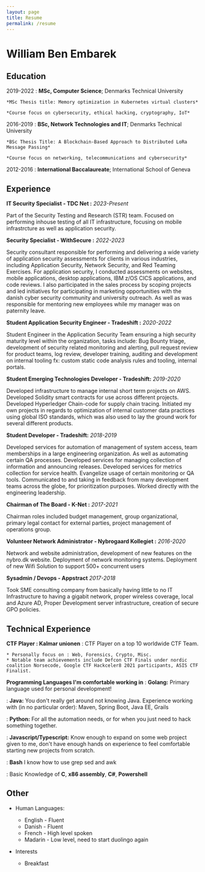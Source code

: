 ```yaml
---
layout: page
title: Resume
permalink: /resume
---
```


William Ben Embarek
============

Education
---------

2019-2022
:   **MSc, Computer Science**; Denmarks Technical University

    *MSc Thesis title: Memory optimization in Kubernetes virtual clusters*

    *Course focus on cybersecurity, ethical hacking, cryptography, IoT*

2016-2019
:   **BSc, Network Technologies and IT**; Denmarks Technical University

    *BSc Thesis Title: A Blockchain-Based Approach to Distributed LoRa Message Passing*
    
    *Course focus on networking, telecommunications and cybersecurity*

2012-2016
:   **International Baccalaureate**; International School of Geneva

Experience
----------

**IT Security Specialist - TDC Net :**
*2023-Present*

Part of the Security Testing and Research (STR) team. Focused on performing inhouse testing of all IT infrastructure, focusing on mobile infrastrcture as well as application security. 


**Security Specialist - WithSecure :**
*2022-2023*

Security consultant responsible for performing and delivering a wide variety of application security assessments for clients in various industries, including Application Security, Network Security, and Red Teaming Exercises. For application security, I conducted assessments on websites, mobile applications, desktop applications, IBM z/OS CICS applications, and code reviews. I also participated in the sales process by scoping projects and led initiatives for participating in marketing opportunities with the danish cyber security community and university outreach. As well as was responsible for mentoring new employees while my manager was on paternity leave.

**Student Application Security Engineer - Tradeshift :**
*2020-2022*

Student Engineer in the Application Security Team ensuring a high security maturity level within the organization, tasks include: Bug Bounty triage, development of security related monitoring and alerting, pull request review for product teams, log review, developer training, auditing and development on internal tooling fx: custom static code analysis rules and tooling, internal portals.


**Student Emerging Technologies Developer - Tradeshift:**
*2019-2020*

Developed infrastructure to manage internal short term projects on AWS.
Developed Solidity smart contracts for use across different projects.
Developed Hyperledger Chain-code for supply chain tracing.
Initiated my own projects in regards to optimization of internal customer data practices using global ISO standards, which was also used to lay the ground work for several different products.


**Student Developer - Tradeshift:**
*2018-2019*

Developed services for automation of management of system access,
team memberships in a large engineering organization. As well as automating certain QA processes.
Developed services for managing collection of information and announcing releases.
Developed services for metrics collection for service health.
Evangelize usage of certain monitoring or QA tools.
Communicated to and taking in feedback from many development teams across the globe, for
prioritization purposes.
Worked directly with the engineering leadership.

**Chairman of The Board - K-Net :**
*2017-2021*

Chairman roles included budget management, group organizational, primary legal contact for external parties, project management of operations group.

**Volunteer Network Administrator - Nybrogaard Kollegiet :**
*2016-2020*

Network and website administration, development of new features on the nybro.dk website. Deployment of network monitoring systems. Deployment of new Wifi Solution to support 500+ concurrent users

**Sysadmin / Devops - Appstract**
*2017-2018* 

Took SME consulting company from basically having little to no IT Infrastructure to having a gigabit network, proper wireless coverage, local and Azure AD, Proper Development server infrastructure, creation of secure GPO policies.

Technical Experience
--------------------

**CTF Player : Kalmar unionen**
:   CTF Player on a top 10 worldwide CTF Team.

    * Personally focus on : Web, Forensics, Crypto, Misc.
    * Notable team achievements include Defcon CTF Finals under nordic coalition Norsecode, Google CTF Hackceler8 2021 participants, ASIS CTF Finalist.

**Programming Languages I'm comfortable working in**
:   **Golang:** Primary language used for personal development!

:   **Java:** You don't really get around not knowing Java.
    Experience working with (in no particular order): Maven, Spring Boot, Java EE, Grails

:   **Python:** For all the automation needs, or for when you just need to hack something together.

:   **Javascript/Typescript:** Know enough to expand on some web project given to me, don't have enough hands on experience to feel comfortable starting new projects from scratch.

:   **Bash** I know how to use grep sed and awk

:   Basic Knowledge of **C**, **x86 assembly**, **C#**, **Powershell**


Other
----------------------------------------

* Human Languages:

     * English - Fluent
     * Danish - Fluent
     * French - High level spoken
     * Madarin - Low level, need to start duolingo again

* Interests

    * Breakfast

